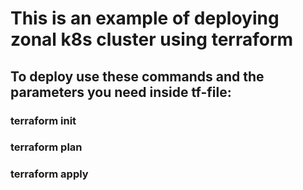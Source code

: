 # This is an example of deploying zonal k8s cluster using terraform
## To deploy use these commands and the parameters you need inside tf-file: 
### terraform init
### terraform plan
### terraform apply

